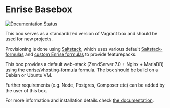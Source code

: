 # Enrise Basebox

[![Documentation Status](https://readthedocs.org/projects/enrise-basebox/badge/?version=latest)](http://enrise-basebox.readthedocs.org/en/latest/?badge=latest)

This box serves as a standardized version of Vagrant box and should be used for new projects.

Provisioning is done using [Saltstack](http://saltstack.org), which uses various default
[Saltstack-formulas](https://github.com/saltstack-formulas) and
[custom Enrise formulas](https://github.com/enrise/?query=formula) to provide featurepacks.

This box provides a default web-stack (ZendServer 7.0 + Nginx + MariaDB) using the
[enrise/vhosting-formula](https://github.com/enrise/vhosting-formula) formula.
The box should be build on a Debian or Ubuntu VM.

Further requirements (e.g. Node, Postgres, Composer etc) can be added by the user of this box.

For more information and installation details check
[the documentation](http://enrise-basebox.readthedocs.org/en/latest/).
